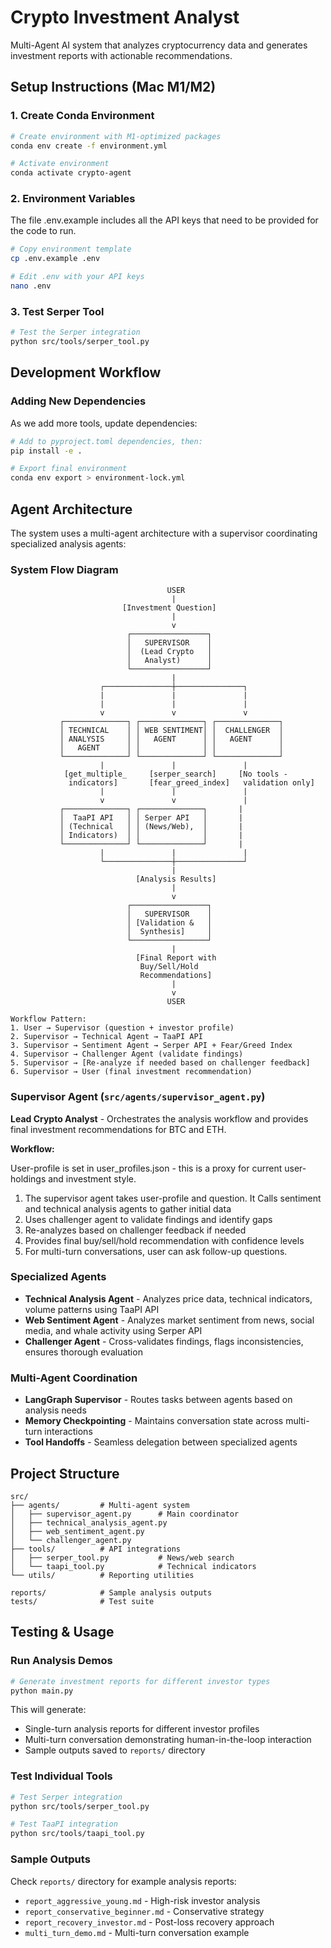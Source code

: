 # Crypto Investment Analyst

Multi-Agent AI system that analyzes cryptocurrency data and generates investment reports with actionable recommendations.

## Setup Instructions (Mac M1/M2)

### 1. Create Conda Environment
```bash
# Create environment with M1-optimized packages
conda env create -f environment.yml

# Activate environment
conda activate crypto-agent
```

### 2. Environment Variables
The file .env.example includes all the API keys that need to be provided for the code to run. 

```bash
# Copy environment template
cp .env.example .env

# Edit .env with your API keys
nano .env
```


### 3. Test Serper Tool
```bash
# Test the Serper integration
python src/tools/serper_tool.py
```

## Development Workflow

### Adding New Dependencies
As we add more tools, update dependencies:

```bash
# Add to pyproject.toml dependencies, then:
pip install -e .

# Export final environment
conda env export > environment-lock.yml
```

## Agent Architecture

The system uses a multi-agent architecture with a supervisor coordinating specialized analysis agents:

### System Flow Diagram
```
                                   USER
                                    |
                         [Investment Question]
                                    |
                                    v
                          ┌─────────────────┐
                          │   SUPERVISOR    │
                          │  (Lead Crypto   │
                          │   Analyst)      │
                          └─────────────────┘
                                    |
                    ┌───────────────┼───────────────┐
                    |               |               |
                    |               |               |
                    v               v               v
           ┌──────────────┐ ┌──────────────┐ ┌──────────────┐
           │ TECHNICAL    │ │ WEB SENTIMENT│ │  CHALLENGER  │
           │ ANALYSIS     │ │   AGENT      │ │   AGENT      │
           │   AGENT      │ │              │ │              │
           └──────────────┘ └──────────────┘ └──────────────┘
                    |               |               |
            [get_multiple_     [serper_search]     [No tools -
             indicators]       [fear_greed_index]   validation only]
                    |               |               |
                    v               v               |
           ┌──────────────┐ ┌──────────────┐       |
           │  TaaPI API   │ │ Serper API   │       |
           │ (Technical   │ │ (News/Web),  │       |
           │ Indicators)  │ │              │       |
           └──────────────┘ └──────────────┘       |
                    |               |               |
                    └───────────────┼───────────────┘
                                    |
                            [Analysis Results]
                                    |
                                    v
                          ┌─────────────────┐
                          │   SUPERVISOR    │
                          │ [Validation &   │
                          │  Synthesis]     │
                          └─────────────────┘
                                    |
                            [Final Report with
                             Buy/Sell/Hold
                             Recommendations]
                                    |
                                    v
                                   USER

Workflow Pattern:
1. User → Supervisor (question + investor profile)
2. Supervisor → Technical Agent → TaaPI API
3. Supervisor → Sentiment Agent → Serper API + Fear/Greed Index
4. Supervisor → Challenger Agent (validate findings)
5. Supervisor → [Re-analyze if needed based on challenger feedback]
6. Supervisor → User (final investment recommendation)
```

### Supervisor Agent (`src/agents/supervisor_agent.py`)
**Lead Crypto Analyst** - Orchestrates the analysis workflow and provides final investment recommendations for BTC and ETH.

**Workflow:**

User-profile is set in user_profiles.json - this is a proxy for current user-holdings and investment style. 

1. The supervisor agent takes user-profile and question. It Calls sentiment and technical analysis agents to gather initial data
2. Uses challenger agent to validate findings and identify gaps
3. Re-analyzes based on challenger feedback if needed
4. Provides final buy/sell/hold recommendation with confidence levels
5. For multi-turn conversations, user can ask follow-up questions. 



### Specialized Agents
- **Technical Analysis Agent** - Analyzes price data, technical indicators, volume patterns using TaaPI API
- **Web Sentiment Agent** - Analyzes market sentiment from news, social media, and whale activity using Serper API
- **Challenger Agent** - Cross-validates findings, flags inconsistencies, ensures thorough evaluation

### Multi-Agent Coordination
- **LangGraph Supervisor** - Routes tasks between agents based on analysis needs
- **Memory Checkpointing** - Maintains conversation state across multi-turn interactions
- **Tool Handoffs** - Seamless delegation between specialized agents

## Project Structure
```
src/
├── agents/         # Multi-agent system
│   ├── supervisor_agent.py      # Main coordinator
│   ├── technical_analysis_agent.py
│   ├── web_sentiment_agent.py
│   └── challenger_agent.py
├── tools/          # API integrations
│   ├── serper_tool.py           # News/web search
│   └── taapi_tool.py            # Technical indicators
└── utils/          # Reporting utilities

reports/            # Sample analysis outputs
tests/              # Test suite
```

## Testing & Usage

### Run Analysis Demos
```bash
# Generate investment reports for different investor types
python main.py
```

This will generate:
- Single-turn analysis reports for different investor profiles
- Multi-turn conversation demonstrating human-in-the-loop interaction
- Sample outputs saved to `reports/` directory

### Test Individual Tools
```bash
# Test Serper integration
python src/tools/serper_tool.py

# Test TaaPI integration
python src/tools/taapi_tool.py
```

### Sample Outputs
Check `reports/` directory for example analysis reports:
- `report_aggressive_young.md` - High-risk investor analysis
- `report_conservative_beginner.md` - Conservative strategy
- `report_recovery_investor.md` - Post-loss recovery approach
- `multi_turn_demo.md` - Multi-turn conversation example
